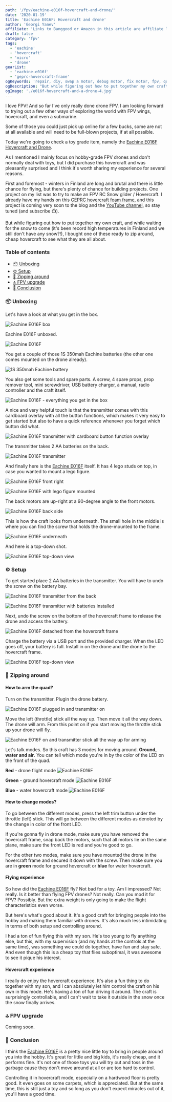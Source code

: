 ```yaml
---
path: '/fpv/eachine-e016f-hovercraft-and-drone/'
date: '2020-01-19'
title: 'Eachine E016F: Hovercraft and drone'
author: 'Georgi Yanev'
affiliate: 'Links to Banggood or Amazon in this article are affiliate links and would support the blog if used to make a purchase.'
draft: false
category: 'fpv'
tags:
  - 'eachine'
  - 'hovercraft'
  - 'micro'
  - 'drone'
gearList:
  - 'eachine-e016f'
  - 'geprc-hovercraft-frame'
ogKeywords: 'repair, diy, swap a motor, debug motor, fix motor, fpv, quad, drone, phantom, geprc phantom, microdrone, toothpick, micro quad, dvr, flying micro drone, fly micro quad, fpv racing, fpv freestyle, freestyle micro drone, setup, motor fix, replace a motor, swap a motor on a drone'
ogDescription: "But while figuring out how to put together my own craft, and while waiting for the snow to come (it's been record high temperatures in Finland and we still don't have any snow?!), I bought one of these ready to zip around, cheap hovercraft to see what they are all about."
ogImage: './e016f-hovercraft-and-a-drone-4.jpg'
---
```


I love FPV! And so far I've only really done drone FPV. I am looking forward to trying out a few other ways of exploring the world with FPV wings, hovercraft, and even a submarine.

Some of those you could just pick up online for a few bucks, some are not at all available and will need to be full-blown projects, if at all possible.

Today we're going to check a toy grade item, namely the [Eachine E016F Hovercraft and Drone][1].

As I mentioned I mainly focus on hobby-grade FPV drones and don't normally deal with toys, but I did purchase this hovercraft and was pleasantly surprised and I think it's worth sharing my experience for several reasons.

First and foremost - winters in Finland are long and brutal and there is little chance for flying, but there's plenty of chance for building projects. One project on my list was to try to make an FPV RC Snow glider / Hovercraft. I already have my hands on this [GEPRC hovercraft foam frame][2], and this project is coming very soon to the blog and the [YouTube channel][3], so stay tuned (and subscribe 📺).

But while figuring out how to put together my own craft, and while waiting for the snow to come (it's been record high temperatures in Finland and we still don't have any snow?!), I bought one of these ready to zip around, cheap hovercraft to see what they are all about.

### Table of contents

- [📦 Unboxing](#unboxing)
- [⚙ Setup](#setup)
- [🚁 Zipping around](#zipping)
- [🔝 FPV upgrade](#fpv-upgrade)
- [📑 Conclusion](#conclusion)

### 📦 <span id="unboxing">Unboxing</span>

Let's have a look at what you get in the box.

![Eachine E016F box](e016f-hovercraft-and-a-drone-1.jpg)

Eachine E016F unboxed.

![Eachine E016F](e016f-hovercraft-and-a-drone-2.jpg)

You get a couple of those 1S 350mah Eachine batteries (the other one comes mounted on the drone already).

![1S 350mah Eachine battery](e016f-hovercraft-and-a-drone-3.jpg)

You also get some tools and spare parts. A screw, 4 spare props, prop remover tool, mini screwdriver, USB battery charger, a manual, radio controller and the craft itself.

![Eachine E016F - everything you get in the box](e016f-hovercraft-and-a-drone-4.jpg)

A nice and very helpful touch is that the transmitter comes with this cardboard overlay with all the button functions, which makes it very easy to get started but also to have a quick reference whenever you forget which button did what.

![Eachine E016F transmitter with cardboard button function overlay](e016f-hovercraft-and-a-drone-5.jpg)

The transmitter takes 2 AA batteries on the back.

![Eachine E016F transmitter](e016f-hovercraft-and-a-drone-6.jpg)

And finally here is the [Eachine E016F][1] itself. It has 4 lego studs on top, in case you wanted to mount a lego figure.

![Eachine E016F front right](e016f-hovercraft-and-a-drone-7.jpg)

![Eachine E016F with lego figure mounted](e016f-hovercraft-and-a-drone-15.jpg)

The back motors are up-right at a 90-degree angle to the front motors.

![Eachine E016F back side](e016f-hovercraft-and-a-drone-8.jpg)

This is how the craft looks from underneath. The small hole in the middle is where you can find the screw that holds the drone-mounted to the frame.

![Eachine E016F underneath](e016f-hovercraft-and-a-drone-9.jpg)

And here is a top-down shot.

![Eachine E016F top-down view](e016f-hovercraft-and-a-drone-10.jpg)

### ⚙ <span id="setup" class="offset-top-nav">Setup</span>

To get started place 2 AA batteries in the transmitter. You will have to undo the screw on the battery bay.

![Eachine E016F transmitter from the back](e016f-hovercraft-and-a-drone-11.jpg)

![Eachine E016F transmitter with batteries installed](e016f-hovercraft-and-a-drone-12.jpg)

Next, undo the screw on the bottom of the hovercraft frame to release the drone and access the battery.

![Eachine E016F detached from the hovercraft frame](e016f-hovercraft-and-a-drone-13.jpg)

Charge the battery via a USB port and the provided charger. When the LED goes off, your battery is full. Install in on the drone and the drone to the hovercraft frame.

![Eachine E016F top-down view](e016f-hovercraft-and-a-drone-14.jpg)

### 🚁 <span id="zipping" class="offset-top-nav">Zipping around</span>

#### How to arm the quad?

Turn on the transmitter. Plugin the drone battery.

![Eachine E016F plugged in and transmitter on](e016f-hovercraft-and-a-drone-16.jpg)

Move the left (throttle) stick all the way up. Then move it all the way down. The drone will arm. From this point on if you start moving the throttle stick up your drone will fly.

![Eachine E016F on and transmitter stick all the way up for arming](e016f-hovercraft-and-a-drone-17.jpg)

Let's talk modes. So this craft has 3 modes for moving around. **Ground, water and air**. You can tell which mode you're in by the color of the LED on the front of the quad.

**Red** - drone flight mode
![Eachine E016F](e016f-hovercraft-and-a-drone-18.jpg)

**Green** - ground hovercraft mode
![Eachine E016F](e016f-hovercraft-and-a-drone-19.jpg)

**Blue** - water hovercraft mode
![Eachine E016F](e016f-hovercraft-and-a-drone-20.jpg)

#### How to change modes?

To go between the different modes, press the left trim button under the throttle (left) stick. This will go between the different modes as denoted by the change in color of the front LED.

If you're gonna fly in drone mode, make sure you have removed the hovercraft frame, snap back the motors, such that all motors lie on the same plane, make sure the front LED is red and you're good to go.

For the other two modes, make sure you have mounted the drone in the hovercraft frame and secured it down with the screw. Then make sure you are in **green** mode for ground hovercraft or **blue** for water hovercraft.

#### Flying experience

So how did the [Eachine E016F][1] fly? Not bad for a toy. Am I impressed? Not really. Is it better than flying FPV drones? Not really. Can you mod it for FPV? Possibly. But the extra weight is only going to make the flight characteristics even worse.

But here's what's good about it. It's a good craft for bringing people into the hobby and making them familiar with drones. It's also much less intimidating in terms of both setup and controlling around.

I had a ton of fun flying this with my son. He's too young to fly anything else, but this, with my supervision (and my hands at the controls at the same time), was something we could do together, have fun and stay safe. And even though this is a cheap toy that flies suboptimal, it was awesome to see it pique his interest.

#### Hovercraft experience

I really do enjoy the hovercraft experience. It's also a fun thing to do together with my son, and I can absolutely let him control the craft on his own in this mode. He's having a ton of fun driving it around. The craft is surprisingly controllable, and I can't wait to take it outside in the snow once the snow finally arrives.

### 🔝 <span id="fpv-upgrade" class="offset-top-nav">FPV upgrade</span>

Coming soon.

### 📑 <span id="conclusion" class="offset-top-nav">Conclusion</span>

I think the [Eachine E016F][1] is a pretty nice little toy to bring in people around you into the hobby. It's great for little and big kids, it's really cheap, and it performs fine. It's not one of those toys you will try out and toss in the garbage cause they don't move around at all or are too hard to control.

Controlling it in hovercraft mode, especially on a hardwood floor is pretty good. It even goes on some carpets, which is appreciated. But at the same time, this is still just a toy and so long as you don't expect miracles out of it, you'll have a good time.

[0]: Linkslist
[1]: https://bit.ly/eachine-e016f
[2]: https://bit.ly/geprc-hovercraft-frame
[3]: https://www.youtube.com/channel/UCCh3SK2EktDdOQkEOTDmSCg
